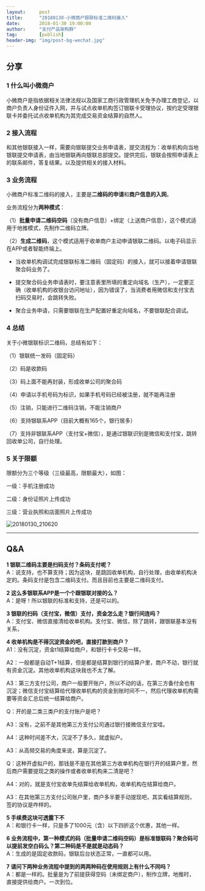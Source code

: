 ```yaml
---                                                                         
layout:     post                                            
title:      "20180130-小微商户银联标准二维码接入"                                                                           
date:       2018-01-30 19:00:00                                                                           
author:     "支付产品架构群"                                      
tag:		[publish]                                
header-img: "img/post-bg-wechat.jpg"                                     
---   
```


## 分享

### 1 什么叫小微商户

小微商户是指依据相关法律法规以及国家工商行政管理机关免予办理工商登记，以商户负责人身份证件入网，并与试点收单机构签订银联卡受理协议，按约定受理银联卡并委托试点收单机构为其完成交易资金结算的自然人。

### 2 接入流程

和其他银联接入一样，需要向银联提交业务申请表，提交流程为：收单机构向当地银联提交申请表，由当地银联再向银联总部提交。提供完后，银联会按照申请表上的联系邮件，答复结果。以及提供相关的接入材料。

### 3 业务流程

小微商户标准二维码的接入，主要是**二维码的申请**和**商户信息的入网**。

业务流程分为**两种模式**：

（1）**批量申请二维码空码**（没有商户信息）+绑定（上送商户信息），这个模式适用于地推模式，先制作二维码立牌。

（2）**生成二维码**，这个模式适用于收单商户主动申请银联二维码。以电子码显示在APP或者智能终端上。

- 当收单机构调试完成银联标准二维码（固定码）的接入，就可以接着申请银联聚合码业务了。

- 提交聚合码业务申请表时，要注意表里所填的重定向域名（生产），一定要正确（收单机构的收银台访问地址），因为错误了，当消费者用微信和支付宝去扫码交易时，会跳转失败。

- 聚合业务申请，只需要银联在生产配置好重定向域名，不要银联配合调试。

### 4 总结

关于小微银联标识二维码，总结有如下：

（1）银联统一发码（固定码）

（2）码是收款码

（3）码上面不能再封装，形成收单公司的聚合码

（4）申请以手机号码为标识，如果手机号码已经被注册，就不能再注册

（5）注销，只能进行二维码注销，不能注销商户

（6）支持银联系APP（目前大概有165个，银行居多）

（7）支持非银联系APP（支付宝+微信），是通过银联识别是微信和支付宝，跳转回收单公司，自行处理。

### 5 关于限额

限额分为三个等级（三级最高，限额最大），如图：

一级：手机注册成功

二级：身份证照片上传成功

三级：营业执照和店面照片上传成功

![20180130_210620](http://static.cocolian.org/img/20180130_210620.png)

---

## Q&A

**1 银联二维码主要是扫码支付？条码支付呢？**  
A：说支持，也不算支持；因为这块，是跳回收单机构，自行处理，由收单机构决定的。条码支付是包含二维码支付。而且目前也主要是二维码支付。

**2 这么多银联系APP是一个个跟银联对接的么？**  
A：是呀！所以银联的标准和支持，还是可以的。

**3 银联的扫码（支付宝，微信）支付，资金怎么走？银行间连吗？**  
A：支付宝、微信直接清给收单机构。支付宝、微信，除了跳转，跟银联基本没有关系，

**4 收单机构是不得沉淀资金的吧，直接打款到商户？**  
A1：没有沉淀，资金t1结算给商户，和银行卡卡交易一样。

A2：一般都是自动T+1结算，但是都是结算到银行的结算户里，商户不动，银行就有资金沉淀。其他收单机构这块我也不太了解。

A3：第三方支付公司，商户一般要开账户，所以不动的话，在第三方备付金也有沉淀；微信支付宝结算给代理收单机构的资金到账时间不一，然后代理收单机构需要等资金汇总后统一结算给商户。

Q：开的是二类三类户的支付账户是吧？

A3：没有，之前不是其他第三方支付公司通过银行接微信支付宝哇。

A4：这种时间差不大，沉淀不了多久，就虚拟户。

A3：从高频交易的角度来说，算是沉淀了。

Q：这种开虚拟户的，那钱是不是在其他第三方收单机构在银行开的结算户里，然后商户需要提现之类的操作或者收单机构来二清是吧？

A4：对的，就是支付宝收单先结算给收单机构，收单机构在结算给商户。

A3：在其他第三方支付公司账户里，商户多半要手动提现吧，其实看结算规则，签的协议是咋样的。

**5 手续费这块可透露下不**  
A：和银行卡一样，只是多了1000元（含）以下四折这个优惠，其他一样。

**6 业务流程中，第一种模式的码（批量申请二维码空码）是标准银联码？聚合码可以提前发空白码么？第二种码是不是就是动态码？**  
A：生成的是固定收款码，银联后台状态正常，一直都可以用。

**7 请问下两种业务流程中提到的两两种码在使用规则上有什么不同吗？**  
A：都是一样的。批量是为了前提获得空码（未绑定商户），制作立牌，地推时，直接提供给商户。一次到位。